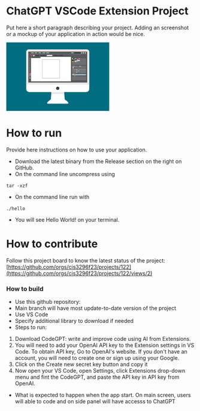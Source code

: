 # ChatGPT VSCode Extension Project
Put here a short paragraph describing your project. 
Adding an screenshot or a mockup of your application in action would be nice.  

![This is a screenshot.](images.png)
# How to run
Provide here instructions on how to use your application.   
- Download the latest binary from the Release section on the right on GitHub.  
- On the command line uncompress using
```
tar -xzf  
```
- On the command line run with
```
./hello
```
- You will see Hello World! on your terminal. 

# How to contribute
Follow this project board to know the latest status of the project: [https://github.com/orgs/cis3296f23/projects/122](https://github.com/orgs/cis3296f23/projects/122/views/2)

### How to build
- Use this github repository: 
- Main branch will have most update-to-date version of the project
- Use VS Code
- Specify additional library to download if needed 
- Steps to run:
1) Download CodeGPT: write and improve code using AI from Extensions.
2) You will need to add your OpenAI API key to the Extension settings in VS Code. To obtain API key, Go to OpenAI's website. If you don't have an account, you will need to create one or sign up using your Google.
3) Click on the Create new secret key button and copy it
4) Now open your VS Code, open Settings, click Extensions drop-down menu and fint the CodeGPT, and paste the API key in API key from OpenAI.

- What is expected to happen when the app start. 
On main screen, users will able to code and on side panel will have accesss to ChatGPT
